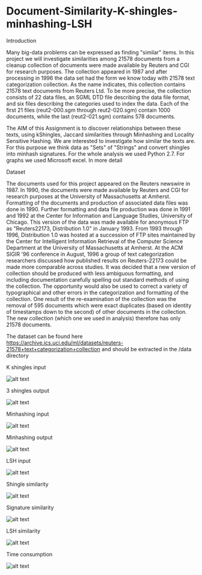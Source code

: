 # Document-Similarity-K-shingles-minhashing-LSH

Introduction

Many big-data problems can be expressed as finding "similar" items. In this project we
will investigate similarities among 21578 documents from a cleanup collection of
documents were made available by Reuters and CGI for research purposes. The
collection appeared in 1987 and after processing in 1996 the data set had the form we
know today with 21578 text categorization collection. As the name indicates, this
collection contains 21578 text documents from Reuters Ltd. Το be more precise, the
collection consists of 22 data files, an SGML DTD file describing the data file format,
and six files describing the categories used to index the data. Each of the first 21 files
(reut2-000.sgm through reut2-020.sgm) contain 1000 documents, while the last
(reut2-021.sgm) contains 578 documents.

The AIM of this Assignment is to discover relationships between these texts, using kShingles,
Jaccard similarities through Minhashing and Locality Sensitive Hashing. We
are interested to investigate how similar the texts are. For this purpose we think data
as "Sets" of "Strings" and convert shingles into minhash signatures.
For the whole analysis we used Python 2.7. For graphs we used Microsoft excel.
In more detail

Dataset

The documents used for this project appeared on the Reuters newswire in 1987. In
1990, the documents were made available by Reuters and CGI for research purposes
at the University of Massachusetts at Amherst. Formatting of the documents and
production of associated data files was done in 1990. Further formatting and data file
production was done in 1991 and 1992 at the Center for Information and Language
Studies, University of Chicago. This version of the data was made available for
anonymous FTP as "Reuters22173, Distribution 1.0" in January 1993. From 1993
through 1996, Distribution 1.0 was hosted at a succession of FTP sites maintained by
the Center for Intelligent Information Retrieval of the Computer Science Department
at the University of Massachusetts at Amherst. At the ACM SIGIR '96 conference in
August, 1996 a group of text categorization researchers discussed how published
results on Reuters-22173 could be made more comparable across studies. It was
decided that a new version of collection should be produced with less ambiguous
formatting, and including documentation carefully spelling out standard methods of
using the collection. The opportunity would also be used to correct a variety of
typographical and other errors in the categorization and formatting of the collection.
One result of the re-examination of the collection was the removal of 595 documents
which were exact duplicates (based on identity of timestamps down to the second) of
other documents in the collection. The new collection (which one we used in analysis)
therefore has only 21578 documents.

The dataset can be found here 
https://archive.ics.uci.edu/ml/datasets/reuters-21578+text+categorization+collection
and should be extracted in the /data directory

K shingles input

![alt text](https://raw.githubusercontent.com/TrinhDinhPhuc/Shingles-Minhashing-LocalitySensitive/tree/master/data/doc/kshingles.jpg)

3 shingles output

![alt text](https://raw.githubusercontent.com/TrinhDinhPhuc/Shingles-Minhashing-LocalitySensitive/tree/master/data/doc/shingles.PNG)

Minhashing input

![alt text](https://raw.githubusercontent.com/TrinhDinhPhuc/Shingles-Minhashing-LocalitySensitive/tree/master/data/doc/hashfunctions.jpg)

Minhashing output

![alt text](https://raw.githubusercontent.com/TrinhDinhPhuc/Shingles-Minhashing-LocalitySensitive/tree/master/data/doc/minhashing.jpg)

LSH input

![alt text](https://raw.githubusercontent.com/TrinhDinhPhuc/Shingles-Minhashing-LocalitySensitive/tree/master/data/doc/lsh.jpg)

Shingle similarity 

![alt text](https://raw.githubusercontent.com/TrinhDinhPhuc/Shingles-Minhashing-LocalitySensitive/tree/master/data/doc/jaccard%20sim.jpg)

Signature similarity 

![alt text](https://raw.githubusercontent.com/TrinhDinhPhuc/Shingles-Minhashing-LocalitySensitive/tree/master/data/doc/shingle%20sim.jpg)

LSH similarity

![alt text](https://raw.githubusercontent.com/TrinhDinhPhuc/Shingles-Minhashing-LocalitySensitive/tree/master/data/doc/lsh%20sim.jpg)

Time consumption

![alt text](https://raw.githubusercontent.com/TrinhDinhPhuc/Shingles-Minhashing-LocalitySensitive/tree/master/data/doc/time.jpg)




